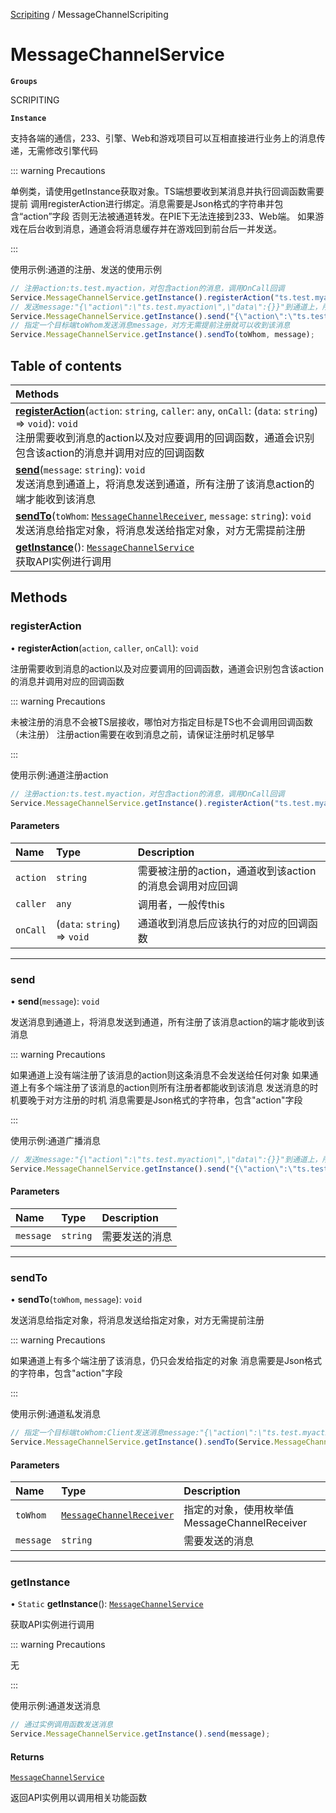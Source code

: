 [Scripiting](../groups/Scripiting.Scripiting.md) / MessageChannelScripiting

# MessageChannelService <Badge type="tip" text="Class" /> <Score text="MessageChannelService" />

**`Groups`**

SCRIPITING

**`Instance`**

支持各端的通信，233、引擎、Web和游戏项目可以互相直接进行业务上的消息传递，无需修改引擎代码

::: warning Precautions

单例类，请使用getInstance获取对象。TS端想要收到某消息并执行回调函数需要提前
             调用registerAction进行绑定。消息需要是Json格式的字符串并包含“action”字段
             否则无法被通道转发。在PIE下无法连接到233、Web端。
             如果游戏在后台收到消息，通道会将消息缓存并在游戏回到前台后一并发送。

:::

使用示例:通道的注册、发送的使用示例
```ts
// 注册action:ts.test.myaction，对包含action的消息，调用OnCall回调
Service.MessageChannelService.getInstance().registerAction("ts.test.myaction", this, OnCall);
// 发送message:"{\"action\":\"ts.test.myaction\",\"data\":{}}"到通道上，所有注册了该消息中action的端才可以收到该消息
Service.MessageChannelService.getInstance().send("{\"action\":\"ts.test.myaction\",\"data\":{}}");
// 指定一个目标端toWhom发送消息message，对方无需提前注册就可以收到该消息
Service.MessageChannelService.getInstance().sendTo(toWhom, message);
```

## Table of contents

| Methods |
| :-----|
| **[registerAction](Service.MessageChannelService.md#registeraction)**(`action`: `string`, `caller`: `any`, `onCall`: (`data`: `string`) => `void`): `void` <br> 注册需要收到消息的action以及对应要调用的回调函数，通道会识别包含该action的消息并调用对应的回调函数|
| **[send](Service.MessageChannelService.md#send)**(`message`: `string`): `void` <br> 发送消息到通道上，将消息发送到通道，所有注册了该消息action的端才能收到该消息|
| **[sendTo](Service.MessageChannelService.md#sendto)**(`toWhom`: [`MessageChannelReceiver`](../enums/Service.MessageChannelReceiver.md), `message`: `string`): `void` <br> 发送消息给指定对象，将消息发送给指定对象，对方无需提前注册|
| **[getInstance](Service.MessageChannelService.md#getinstance)**(): [`MessageChannelService`](Service.MessageChannelService.md) <br> 获取API实例进行调用|

## Methods

### registerAction <Score text="registerAction" /> 

• **registerAction**(`action`, `caller`, `onCall`): `void` <Badge type="tip" text="client" />

注册需要收到消息的action以及对应要调用的回调函数，通道会识别包含该action的消息并调用对应的回调函数


::: warning Precautions

未被注册的消息不会被TS层接收，哪怕对方指定目标是TS也不会调用回调函数（未注册）
             注册action需要在收到消息之前，请保证注册时机足够早

:::

使用示例:通道注册action
```ts
// 注册action:ts.test.myaction，对包含action的消息，调用OnCall回调
Service.MessageChannelService.getInstance().registerAction("ts.test.myaction", this, OnCall);
```

#### Parameters

| Name | Type | Description |
| :------ | :------ | :------ |
| `action` | `string` | 需要被注册的action，通道收到该action的消息会调用对应回调 |
| `caller` | `any` | 调用者，一般传this |
| `onCall` | (`data`: `string`) => `void` | 通道收到消息后应该执行的对应的回调函数 |


___

### send <Score text="send" /> 

• **send**(`message`): `void` <Badge type="tip" text="client" />

发送消息到通道上，将消息发送到通道，所有注册了该消息action的端才能收到该消息


::: warning Precautions

如果通道上没有端注册了该消息的action则这条消息不会发送给任何对象
             如果通道上有多个端注册了该消息的action则所有注册者都能收到该消息
             发送消息的时机要晚于对方注册的时机
             消息需要是Json格式的字符串，包含"action"字段

:::

使用示例:通道广播消息
```ts
// 发送message:"{\"action\":\"ts.test.myaction\",\"data\":{}}"到通道上，所有注册了该消息中action的端才可以收到该消息
Service.MessageChannelService.getInstance().send("{\"action\":\"ts.test.myaction\",\"data\":{}}");
```

#### Parameters

| Name | Type | Description |
| :------ | :------ | :------ |
| `message` | `string` | 需要发送的消息 |


___

### sendTo <Score text="sendTo" /> 

• **sendTo**(`toWhom`, `message`): `void` <Badge type="tip" text="client" />

发送消息给指定对象，将消息发送给指定对象，对方无需提前注册


::: warning Precautions

如果通道上有多个端注册了该消息，仍只会发给指定的对象
             消息需要是Json格式的字符串，包含"action"字段

:::

使用示例:通道私发消息
```ts
// 指定一个目标端toWhom:Client发送消息message:"{\"action\":\"ts.test.myaction\",\"data\":{}}"，对方无需提前注册就可以收到该消息
Service.MessageChannelService.getInstance().sendTo(Service.MessageChannelReceiver.Client, "{\"action\":\"ts.test.myaction\",\"data\":{}}");
```

#### Parameters

| Name | Type | Description |
| :------ | :------ | :------ |
| `toWhom` | [`MessageChannelReceiver`](../enums/Service.MessageChannelReceiver.md) | 指定的对象，使用枚举值MessageChannelReceiver |
| `message` | `string` | 需要发送的消息 |


___

### getInstance <Score text="getInstance" /> 

• `Static` **getInstance**(): [`MessageChannelService`](Service.MessageChannelService.md) 

获取API实例进行调用


::: warning Precautions

无

:::

使用示例:通道发送消息
```ts
// 通过实例调用函数发送消息
Service.MessageChannelService.getInstance().send(message);
```

#### Returns

[`MessageChannelService`](Service.MessageChannelService.md)

返回API实例用以调用相关功能函数

